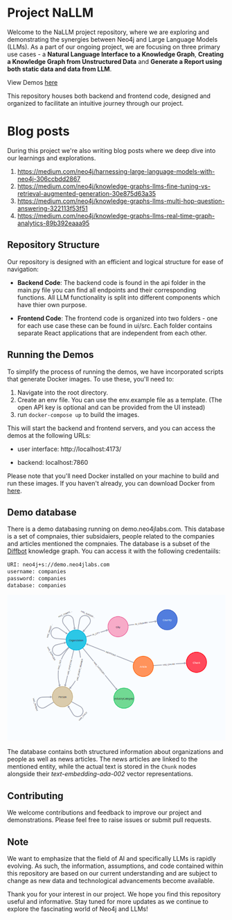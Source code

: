 # Project NaLLM

Welcome to the NaLLM project repository, where we are exploring and demonstrating the synergies between Neo4j and Large Language Models (LLMs). As a part of our ongoing project, we are focusing on three primary use cases - a **Natural Language Interface to a Knowledge Graph**, **Creating a Knowledge Graph from Unstructured Data** and **Generate a Report using both static data and data from LLM**.

View Demos [here](https://nallm-experiments.ew.r.appspot.com/)

This repository houses both backend and frontend code, designed and organized to facilitate an intuitive journey through our project.

# Blog posts

During this project we're also writing blog posts where we deep dive into our learnings and explorations.

1. https://medium.com/neo4j/harnessing-large-language-models-with-neo4j-306ccbdd2867
2. https://medium.com/neo4j/knowledge-graphs-llms-fine-tuning-vs-retrieval-augmented-generation-30e875d63a35
3. https://medium.com/neo4j/knowledge-graphs-llms-multi-hop-question-answering-322113f53f51
4. https://medium.com/neo4j/knowledge-graphs-llms-real-time-graph-analytics-89b392eaaa95
   
## Repository Structure

Our repository is designed with an efficient and logical structure for ease of navigation:

- **Backend Code**: The backend code is found in the api folder in the main.py file you can find all endpoints and their corresponding functions. All LLM functionality is split into different components which have thier own purpose.

- **Frontend Code**: The frontend code is organized into two folders - one for each use case these can be found in ui/src. Each folder contains separate React applications that are independent from each other.

## Running the Demos

To simplify the process of running the demos, we have incorporated scripts that generate Docker images. To use these, you'll need to:

1. Navigate into the root directory.
2. Create an env file. You can use the env.example file as a template. (The open API key is optional and can be provided from the UI instead)
3. run `docker-compose up` to build the images.

This will start the backend and frontend servers, and you can access the demos at the following URLs:

- user interface: http://localhost:4173/

- backend: localhost:7860

Please note that you'll need Docker installed on your machine to build and run these images. If you haven't already, you can download Docker from [here](https://www.docker.com/products/docker-desktop).

## Demo database

There is a demo databasing running on demo.neo4jlabs.com. This database is a set of compnaies, thier subsidaiers, people related to the companies and articles mentioned the compnaies. The database is a subset of the [Diffbot](https://www.diffbot.com/) knowledge graph. You can access it with the following credentaiils:

```
URI: neo4j+s://demo.neo4jlabs.com
username: companies
password: companies
database: companies
```

![Graph schema](graph_schema.png)

The database contains both structured information about organizations and people as well as news articles.
The news articles are linked to the mentioned entity, while the actual text is stored in the `Chunk` nodes alongside their _text-embedding-ada-002_ vector representations.

## Contributing

We welcome contributions and feedback to improve our project and demonstrations. Please feel free to raise issues or submit pull requests.

## Note

We want to emphasize that the field of AI and specifically LLMs is rapidly evolving. As such, the information, assumptions, and code contained within this repository are based on our current understanding and are subject to change as new data and technological advancements become available.

Thank you for your interest in our project. We hope you find this repository useful and informative. Stay tuned for more updates as we continue to explore the fascinating world of Neo4j and LLMs!
